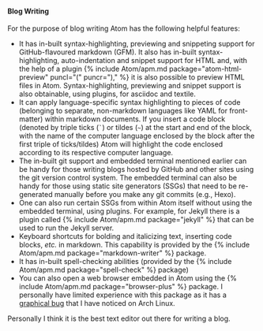 #### Blog Writing
For the purpose of blog writing Atom has the following helpful features:

* It has in-built syntax-highlighting, previewing and snippeting support for GitHub-flavoured markdown (GFM). It also has in-built syntax-highlighting, auto-indentation and snippet support for HTML and, with the help of a plugin {% include Atom/apm.md package="atom-html-preview" puncl="(" puncr=")," %} it is also possible to preview HTML files in Atom. Syntax-highlighting, previewing and snippet support is also obtainable, using plugins, for asciidoc and textile.
* It can apply language-specific syntax highlighting to pieces of code (belonging to separate, non-markdown languages like YAML for front-matter) within markdown documents. If you insert a code block (denoted by triple ticks (<code>&#96;</code>) or tildes (`~`) at the start and end of the block, with the name of the computer language enclosed by the block after the first triple of ticks/tildes) Atom will highlight the code enclosed according to its respective computer language.
* The in-built git support and embedded terminal mentioned earlier can be handy for those writing blogs hosted by GitHub and other sites using the git version control system. The embedded terminal can also be handy for those using static site generators (SSGs) that need to be re-generated manually before you make any git commits (e.g., Hexo).
* One can also run certain SSGs from within Atom itself without using the embedded terminal, using plugins. For example, for Jekyll there is a plugin called {% include Atom/apm.md package="jekyll" %} that can be used to run the Jekyll server.
* Keyboard shortcuts for bolding and italicizing text, inserting code blocks, *etc.* in markdown. This capability is provided by the {% include Atom/apm.md package="markdown-writer" %} package.
* It has in-built spell-checking abilities (provided by the {% include Atom/apm.md package="spell-check" %} package)
* You can also open a web browser embedded in Atom using the {% include Atom/apm.md package="browser-plus" %} package. I personally have limited experience with this package as it has a [graphical bug](https://github.com/skandasoft/browser-plus/issues/71) that I have noticed on Arch Linux.

Personally I think it is the best text editor out there for writing a blog.
